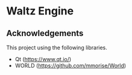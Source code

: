 # Waltz Engine

## Acknowledgements
This project using the following libraries.
- Qt (https://www.qt.io/)
- WORLD (https://github.com/mmorise/World)
